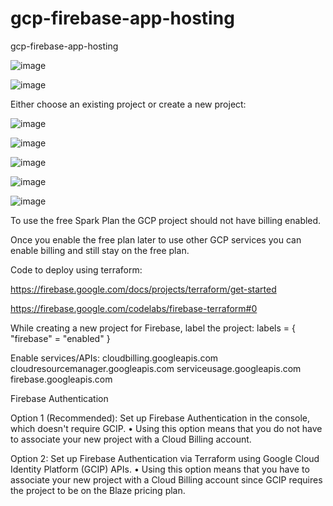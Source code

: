# gcp-firebase-app-hosting
gcp-firebase-app-hosting

![image](https://github.com/user-attachments/assets/9c2b39c4-5b8d-45f0-bfc9-5cc5f3c9bc3e)

![image](https://github.com/user-attachments/assets/f5316fad-db36-4bd0-b014-770db0cde7f6)

Either choose an existing project or create a new project:

![image](https://github.com/user-attachments/assets/9b72aa22-d5d4-4c20-a2f6-50807f25f852)

![image](https://github.com/user-attachments/assets/d128a0c8-702b-4cf4-a48f-663d5c75d282)

![image](https://github.com/user-attachments/assets/9786c4c4-669a-436d-91fa-69ee04850142)

![image](https://github.com/user-attachments/assets/96e6dcd0-3fa1-4b75-998e-c286d4d3e02e)

![image](https://github.com/user-attachments/assets/5bdf17ca-e7f5-43f3-9e3c-a1b026fde642)


To use the free Spark Plan the GCP project should not have billing enabled.

Once you enable the free plan later to use other GCP services you can enable billing and still stay on the free plan.

Code to deploy using terraform:

https://firebase.google.com/docs/projects/terraform/get-started 

https://firebase.google.com/codelabs/firebase-terraform#0

While creating a new project for Firebase, label the project:
labels = { "firebase" = "enabled" }

Enable services/APIs: 
cloudbilling.googleapis.com cloudresourcemanager.googleapis.com serviceusage.googleapis.com firebase.googleapis.com

Firebase Authentication

Option 1 (Recommended): Set up Firebase Authentication in the console, which doesn't require GCIP. 
• Using this option means that you do not have to associate your new project with a Cloud Billing account.

Option 2: Set up Firebase Authentication via Terraform using Google Cloud Identity Platform (GCIP) APIs. 
• Using this option means that you have to associate your new project with a Cloud Billing account since GCIP requires the project to be on the Blaze pricing plan.

